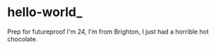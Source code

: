 # hello-world_
Prep for futureproof
I'm 24, I'm from Brighton, I just had a horrible hot chocolate.
